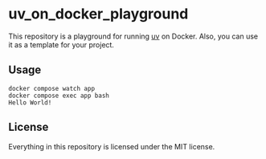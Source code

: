 # uv_on_docker_playground

This repository is a playground for running [uv](https://github.com/astral-sh/uv) on Docker. Also, you can use it as a template for your project.

## Usage

```shell
docker compose watch app
docker compose exec app bash
Hello World!
```

## License

Everything in this repository is licensed under the MIT license.

